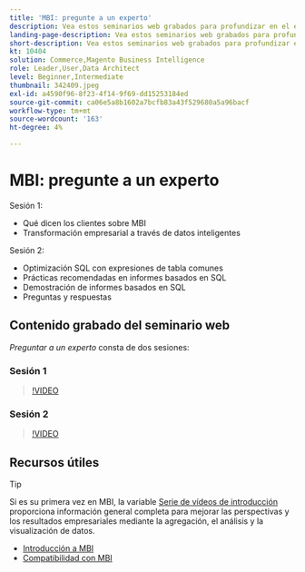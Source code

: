 ```yaml
---
title: 'MBI: pregunte a un experto'
description: Vea estos seminarios web grabados para profundizar en el equipo de productos de MBI, incluida la transformación empresarial a través de datos inteligentes.
landing-page-description: Vea estos seminarios web grabados para profundizar en el equipo de productos de MBI, incluida la transformación empresarial a través de datos inteligentes.
short-description: Vea estos seminarios web grabados para profundizar en el equipo de productos de MBI, incluida la transformación empresarial a través de datos inteligentes.
kt: 10404
solution: Commerce,Magento Business Intelligence
role: Leader,User,Data Architect
level: Beginner,Intermediate
thumbnail: 342409.jpeg
exl-id: a4590f96-8f23-4f14-9f69-dd15253184ed
source-git-commit: ca06e5a8b1602a7bcfb83a43f529680a5a96bacf
workflow-type: tm+mt
source-wordcount: '163'
ht-degree: 4%

---
```


# MBI: pregunte a un experto

Sesión 1:

- Qué dicen los clientes sobre MBI
- Transformación empresarial a través de datos inteligentes

Sesión 2:

- Optimización SQL con expresiones de tabla comunes
- Prácticas recomendadas en informes basados en SQL
- Demostración de informes basados en SQL
- Preguntas y respuestas

## Contenido grabado del seminario web

_Preguntar a un experto_ consta de dos sesiones:

### Sesión 1

>[!VIDEO](https://video.tv.adobe.com/v/342409?quality=12&learn=on)

### Sesión 2

>[!VIDEO](https://video.tv.adobe.com/v/342410?quality=12&learn=on)

## Recursos útiles

>[!TIP]
>
>Si es su primera vez en MBI, la variable [Serie de vídeos de introducción](https://experienceleague.adobe.com/docs/commerce-learn/tutorials/mbi/introduction/1-overview.html) proporciona información general completa para mejorar las perspectivas y los resultados empresariales mediante la agregación, el análisis y la visualización de datos.

- [Introducción a MBI](https://experienceleague.adobe.com/docs/commerce-business-intelligence/mbi/getting-started.html)
- [Compatibilidad con MBI](https://experienceleague.adobe.com/docs/commerce-knowledge-base/kb/troubleshooting/miscellaneous/mbi-service-policies.html)

